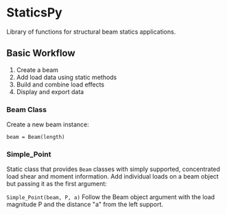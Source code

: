 # StaticsPy
Library of functions for structural beam statics applications.

## Basic Workflow
1. Create a beam
2. Add load data using static methods
3. Build and combine load effects
4. Display and export data


### Beam Class
Create a new beam instance:

`
beam = Beam(length)
`

### Simple_Point
Static class that provides `Beam` classes with simply supported, concentrated load shear and moment information. Add individual loads on a beam object but passing it as the first argument:

`
Simple_Point(beam, P, a)
`
Follow the Beam object argument with the load magnitude P and the distance "a" from the left support.